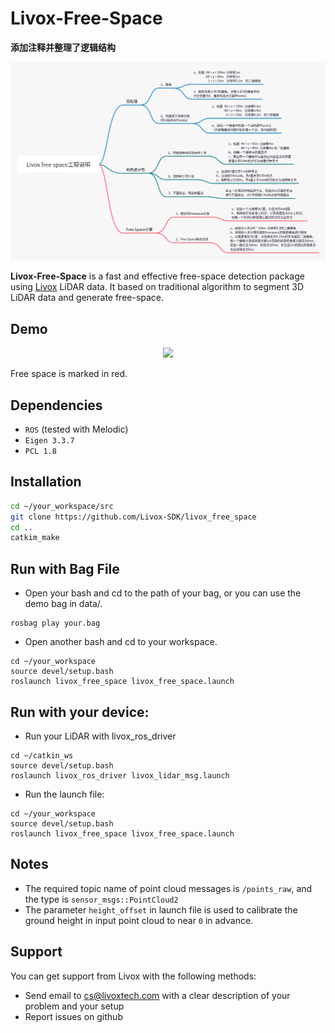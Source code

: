 # Livox-Free-Space

**添加注释并整理了逻辑结构**  

<div align="center">
<img src="./data/codeLogstic.png" width="850px">
</div>

**Livox-Free-Space** is a fast and effective free-space detection package using [Livox](www.livoxtech.com) LiDAR data. It based on traditional algorithm to segment 3D LiDAR data and generate free-space.

## Demo

<div align="center">
<img src="./data/demo.gif" width="850px">
</div>

Free space is marked in red.

## Dependencies

- `ROS` (tested with Melodic)
- `Eigen 3.3.7`
- `PCL 1.8` 

## Installation

```bash
cd ~/your_workspace/src
git clone https://github.com/Livox-SDK/livox_free_space
cd ..
catkim_make
```

## Run with Bag File

- Open your bash and cd to the path of your bag, or you can use the demo bag in data/.
```
rosbag play your.bag
```
- Open another bash and cd to your workspace.
```
cd ~/your_workspace
source devel/setup.bash
roslaunch livox_free_space livox_free_space.launch
```

## Run with your device:
- Run your LiDAR with livox_ros_driver
```
cd ~/catkin_ws
source devel/setup.bash
roslaunch livox_ros_driver livox_lidar_msg.launch
```
- Run the launch file:
```
cd ~/your_workspace
source devel/setup.bash
roslaunch livox_free_space livox_free_space.launch
```

## Notes

- The required topic name of point cloud messages is `/points_raw`, and the type is `sensor_msgs::PointCloud2`
- The parameter `height_offset` in launch file is used to calibrate the ground height in input point cloud  to near `0` in advance.

## Support
You can get support from Livox with the following methods:
*  Send email to [cs@livoxtech.com](cs@livoxtech.com) with a clear description of your problem and your setup
*  Report issues on github